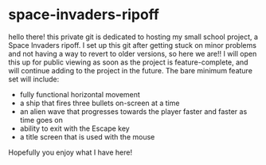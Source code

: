 # space-invaders-ripoff
hello there! this private git is dedicated to hosting my small school project, a Space Invaders ripoff. I set up this git after getting stuck on minor problems and not having a way to revert to older versions, so here we are!!
I will open this up for public viewing as soon as the project is feature-complete, and will continue adding to the project in the future.
The bare minimum feature set will include:
- fully functional horizontal movement
- a ship that fires three bullets on-screen at a time
- an alien wave that progresses towards the player faster and faster as time goes on
- ability to exit with the Escape key
- a title screen that is used with the mouse

Hopefully you enjoy what I have here!
